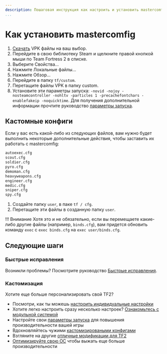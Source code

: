 ```yaml
---
description: Пошаговая инструкция как настроить и установить mastercomfig
...
```


# Как установить mastercomfig

1. [Скачать](https://mastercomfig.com/app) VPK файлы на ваш выбор.
2. Перейдите в свою библиотеку Steam и щелкните правой кнопкой мыши по Team Fortress 2 в списке.
3. Выберите Свойства...
4. Нажмите Локальные файлы...
5. Нажмите Обзор...
6. Перейдите в папку `tf/custom`.
7. Перетащите файлы VPK в папку custom.
8. Установите эти параметры запуска: `-novid -nojoy -nosteamcontroller -nohltv -particles 1 -precachefontchars -enablefakeip -noquicktime`. Для получения дополнительной информации прочтите руководство [параметры запуска](../customization/launch_options.md).

## Кастомные конфиги

Если у вас есть какой-либо из следующих файлов, вам нужно будет выполнить некоторые дополнительные действия, чтобы заставить их работать с mastercomfig:

```txt
autoexec.cfg
scout.cfg
soldier.cfg
pyro.cfg
demoman.cfg
heavyweapons.cfg
engineer.cfg
medic.cfg
sniper.cfg
spy.cfg
```

1. Создайте папку `user`, в паке `tf / cfg`.
2. Перетащите эти файлы в созданную папку `user`.

!!! Внимание
    Хотя это и не обязательно, если вы перемещаете какие-либо другие файлы (например, `binds.cfg`), вам придется обновить команду `exec` с `exec binds.cfg` на `exec user/binds.cfg`.

## Следующие шаги

### Быстрые исправления

Возникли проблемы? Посмотрите руководство [Быстрые исправления](../next_steps/quick_fixes.md).

### Кастомизация

Хотите еще больше персонализировать свой TF2?

* Посмотри, как ты можешь [настроить индивидуальные настройки](../customization/custom_configs.md)
* Хотите легко настроить сразу несколько настроек? [Ознакомьтесь с модульной системой](../customization/modules.md)
* Настройте свои [параметры запуска](../customization/launch_options.md) для повышения производительности вашей игры
* Вдохновляйтесь чужими [кастомизироваными конфигами](../customization/custom_config_list.md)
* Взгляните на другие [отличные модификации для TF2](../customization/see_also.md)
* [Оптимизируйте свою ОС](../os/index.md) чтобы выжать еще больше производительности
